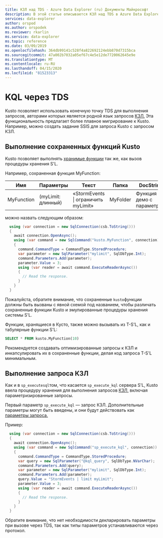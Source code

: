 ```yaml
---
title: КЗЛ над TDS - Azure Data Explorer (ru) Документы Майкрософт
description: В этой статье описывается КЗЛ над TDS в Azure Data Explorer.
services: data-explorer
author: orspod
ms.author: orspodek
ms.reviewer: rkarlin
ms.service: data-explorer
ms.topic: reference
ms.date: 03/09/2019
ms.openlocfilehash: 364db99141c528f4a822692124ebb870d7315bca
ms.sourcegitcommit: 47a002b7032a05ef67c4e5e12de7720062645e9e
ms.translationtype: MT
ms.contentlocale: ru-RU
ms.lasthandoff: 04/15/2020
ms.locfileid: "81523313"
---
```

# <a name="kql-over-tds"></a>KQL через TDS

Kusto позволяет использовать конечную точку TDS для выполнения запросов, авторами которых является родной язык запросов [КЗЛ.](../../query/index.md) Эта функциональность предлагает более плавное мигрирование к Kusto. Например, можно создать задание SSIS для запроса Kusto с запросом КЗЛ.

## <a name="executing-kusto-stored-functions"></a>Выполнение сохраненных функций Kusto

Kusto позволяет выполнять [хранимые функции](../../query/schema-entities/stored-functions.md) так же, как вызов процедуры хранения S'L.

Например, сохраненная функция MyFunction:

|Имя |Параметры|Текст|Папка|DocString
|---|---|---|---|---
|MyFunction |(myLimit: длинный)| «StormEvents &#124; ограничить myLimit»|MyFolder|Функция демо с параметром||

можно назвать следующим образом:

```csharp
  using (var connection = new SqlConnection(csb.ToString()))
  {
    await connection.OpenAsync();
    using (var command = new SqlCommand("kusto.MyFunction", connection))
    {
      command.CommandType = CommandType.StoredProcedure;
      var parameter = new SqlParameter("mylimit", SqlDbType.Int);
      command.Parameters.Add(parameter);
      parameter.Value = 3;
      using (var reader = await command.ExecuteReaderAsync())
      {
        // Read the response.
      }
    }
  }
```

Пожалуйста, обратите внимание, что сохраненные `kusto`функции должны быть вызваны с явной схемой под названием, чтобы различать сохраненные функции Kusto и эмулированные процедуры хранения системы S'L.

Функции, хранящиеся в Кусто, также можно вызывать из T-S'L, как и табулярные функции S'L:

```sql
SELECT * FROM kusto.MyFunction(10)
```

Рекомендуется создавать оптимизированные запросы к КЗЛ и инкапсулировать их в сохраненные функции, делая код запроса T-S'L минимальным.

## <a name="executing-kql-query"></a>Выполнение запроса КЗЛ

Как и в `sp_executesql`том, что касается `sp_execute_kql` сервера S'L, Kusto ввела процедуру хранения для выполнения запросов [КЗЛ,](../../query/index.md) включая параметризированные запросы.

Первый параметр `sp_execute_kql` — запрос КЗЛ. Дополнительные параметры могут быть введены, и они будут действовать как [параметры запроса.](../../query/queryparametersstatement.md)

Пример:

```csharp
  using (var connection = new SqlConnection(csb.ToString()))
  {
    await connection.OpenAsync();
    using (var command = new SqlCommand("sp_execute_kql", connection))
    {
      command.CommandType = CommandType.StoredProcedure;
      var query = new SqlParameter("@kql_query", SqlDbType.NVarChar);
      command.Parameters.Add(query);
      var parameter = new SqlParameter("mylimit", SqlDbType.Int);
      command.Parameters.Add(parameter);
      query.Value = "StormEvents | limit myLimit";
      parameter.Value = 3;
      using (var reader = await command.ExecuteReaderAsync())
      {
        // Read the response.
      }
    }
  }
```

Обратите внимание, что нет необходимости декларировать параметры при вызове через TDS, так как типы параметров устанавливаются через протокол.